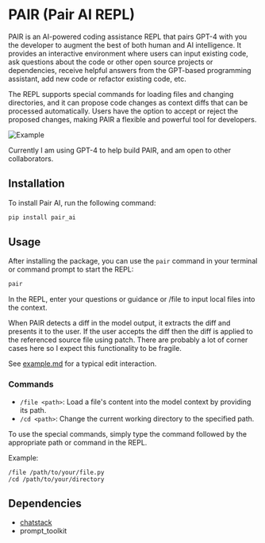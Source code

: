 # PAIR (Pair AI REPL)

PAIR is an AI-powered coding assistance REPL that pairs GPT-4 with you the developer to augment the best of both human and AI intelligence. It provides an interactive environment where users can input existing code, ask questions about the code or other open source projects or dependencies, receive helpful answers from the GPT-based programming assistant, add new code or refactor existing code, etc. 

The REPL supports special commands for loading files and changing directories, and it can propose code changes as context diffs that can be processed automatically. Users have the option to accept or reject the proposed changes, making PAIR a flexible and powerful tool for developers.

![Example](https://github.com/jiggy-ai/pair/blob/main/example.gif)

Currently I am using GPT-4 to help build PAIR, and am open to other collaborators. 

## Installation

To install Pair AI, run the following command:

```bash
pip install pair_ai
```

## Usage

After installing the package, you can use the `pair` command in your terminal or command prompt to start the REPL:

```bash
pair
```

In the REPL, enter your questions or guidance or /file to input local files into the context.


When PAIR detects a diff in the model output, it extracts the diff and presents it to the user.  If the user accepts the diff then the diff is applied to the referenced source file using patch.  There are probably a lot of corner cases here so I expect this functionality to be fragile.

See [example.md](https://github.com/jiggy-ai/pair/blob/main/example.md) for a typical edit interaction.


### Commands

- `/file <path>`: Load a file's content into the model context by providing its path.
- `/cd <path>`: Change the current working directory to the specified path.

To use the special commands, simply type the command followed by the appropriate path or command in the REPL.

Example:

```
/file /path/to/your/file.py
/cd /path/to/your/directory
```
## Dependencies

- [chatstack](https://github.com/jiggy-ai/chatstack)
- prompt_toolkit

